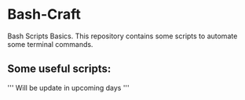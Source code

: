 # Bash-Craft
Bash Scripts Basics.
This repository contains some scripts to automate some terminal commands.

## Some useful scripts:

'''
Will be update in upcoming days
'''